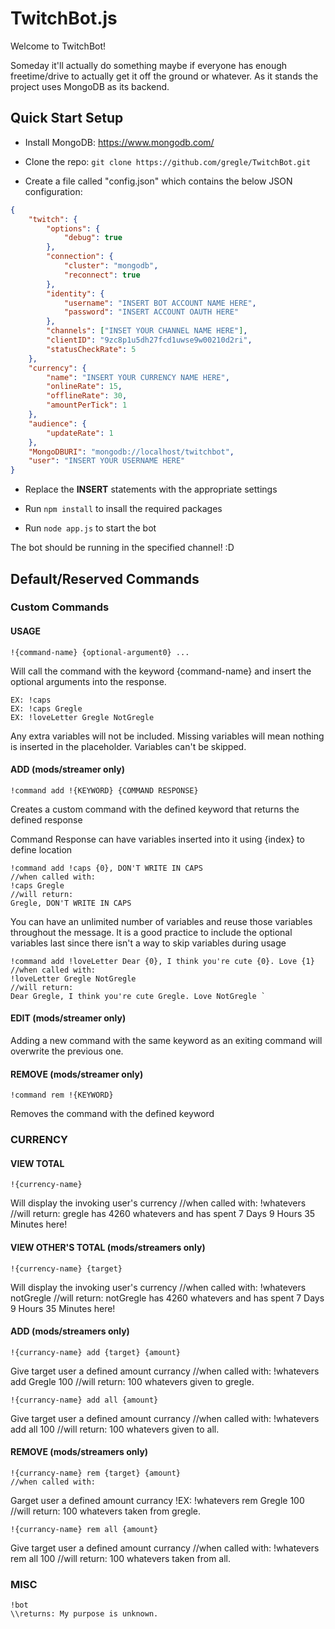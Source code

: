 # TwitchBot.js

Welcome to TwitchBot!

Someday it'll actually do something maybe if everyone has enough freetime/drive to actually get it off the ground or whatever. As it stands the project uses MongoDB as its backend.

## Quick Start Setup

* Install MongoDB: https://www.mongodb.com/

* Clone the repo: `git clone https://github.com/gregle/TwitchBot.git`

* Create a file called "config.json" which contains the below JSON configuration:

```json
{	
	"twitch": {
		"options": { 
			"debug": true 
		},
		"connection": {
			"cluster": "mongodb",
			"reconnect": true
		},
		"identity": {
			"username": "INSERT BOT ACCOUNT NAME HERE",
			"password": "INSERT ACCOUNT OAUTH HERE"
		}, 
		"channels": ["INSET YOUR CHANNEL NAME HERE"],
		"clientID": "9zc8p1u5dh27fcd1uwse9w00210d2ri",
        "statusCheckRate": 5
    },
    "currency": {
        "name": "INSERT YOUR CURRENCY NAME HERE",
        "onlineRate": 15,
        "offlineRate": 30,
        "amountPerTick": 1
    },
    "audience": {
        "updateRate": 1
    },
    "MongoDBURI": "mongodb://localhost/twitchbot",
	"user": "INSERT YOUR USERNAME HERE"
}
```
* Replace the **INSERT** statements with the appropriate settings

* Run `npm install` to insall the required packages

* Run `node app.js` to start the bot

The bot should be running in the specified channel! :D

## Default/Reserved Commands

### Custom Commands

#### USAGE
	!{command-name} {optional-argument0} ...
Will call the command with the keyword {command-name} and insert the optional arguments into the response.

	EX: !caps
	EX: !caps Gregle
	EX: !loveLetter Gregle NotGregle

Any extra variables will not be included.
Missing variables will mean nothing is inserted in the placeholder.
Variables can't be skipped.

#### ADD (mods/streamer only)
	!command add !{KEYWORD} {COMMAND RESPONSE}	
Creates a custom command with the defined keyword that returns the defined response

Command Response can have variables inserted into it using {index} to define location

	!command add !caps {0}, DON'T WRITE IN CAPS 
	//when called with:
	!caps Gregle 
	//will return:
	Gregle, DON'T WRITE IN CAPS 

You can have an unlimited number of variables and reuse those variables throughout the message. It is a good practice to include the optional variables last since there isn't a way to skip variables during usage

	!command add !loveLetter Dear {0}, I think you're cute {0}. Love {1} 
	//when called with:
	!loveLetter Gregle NotGregle 
	//will return:
	Dear Gregle, I think you're cute Gregle. Love NotGregle `

#### EDIT (mods/streamer only)
Adding a new command with the same keyword as an exiting command will overwrite the previous one.

#### REMOVE (mods/streamer only)
	!command rem !{KEYWORD}
Removes the command with the defined keyword

### CURRENCY

#### VIEW TOTAL
	!{currency-name}
Will display the invoking user's currency
	//when called with:
	!whatevers
	//will return:
	gregle has 4260 whatevers and has spent 7 Days 9 Hours 35 Minutes here!

#### VIEW OTHER'S TOTAL (mods/streamers only)
	!{currency-name} {target}
Will display the invoking user's currency
	//when called with:
	!whatevers notGregle
	//will return:
	notGregle has 4260 whatevers and has spent 7 Days 9 Hours 35 Minutes here!

#### ADD (mods/streamers only)
	!{currancy-name} add {target} {amount}
Give target user a defined amount currancy
	//when called with:
	!whatevers add Gregle 100
	//will return:
	100 whatevers given to gregle.

	!{currancy-name} add all {amount}
Give target user a defined amount currancy
	//when called with:
	!whatevers add all 100
	//will return:
	100 whatevers given to all.

#### REMOVE (mods/streamers only)
	!{currancy-name} rem {target} {amount}
	//when called with:
Garget user a defined amount currancy
	!EX: !whatevers rem Gregle 100
	//will return:
	100 whatevers taken from gregle.

	!{currancy-name} rem all {amount}
Give target user a defined amount currancy
	//when called with:
	!whatevers rem all 100
	//will return:
	100 whatevers taken from all.

### MISC
	!bot
	\\returns: My purpose is unknown.
